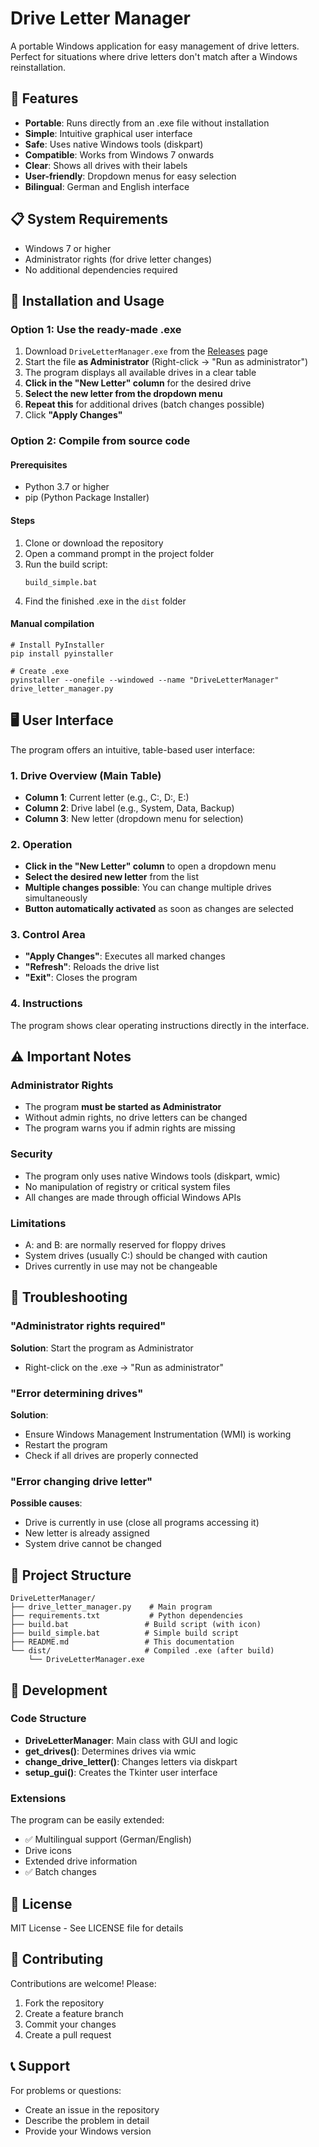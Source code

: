 # Drive Letter Manager

A portable Windows application for easy management of drive letters. Perfect for situations where drive letters don't match after a Windows reinstallation.

## 🚀 Features

- **Portable**: Runs directly from an .exe file without installation
- **Simple**: Intuitive graphical user interface
- **Safe**: Uses native Windows tools (diskpart)
- **Compatible**: Works from Windows 7 onwards
- **Clear**: Shows all drives with their labels
- **User-friendly**: Dropdown menus for easy selection
- **Bilingual**: German and English interface

## 📋 System Requirements

- Windows 7 or higher
- Administrator rights (for drive letter changes)
- No additional dependencies required

## 🔧 Installation and Usage

### Option 1: Use the ready-made .exe
1. Download `DriveLetterManager.exe` from the [Releases](https://github.com/BassBoost1981/DriveLetterManager/releases) page
2. Start the file **as Administrator** (Right-click → "Run as administrator")
3. The program displays all available drives in a clear table
4. **Click in the "New Letter" column** for the desired drive
5. **Select the new letter from the dropdown menu**
6. **Repeat this** for additional drives (batch changes possible)
7. Click **"Apply Changes"**

### Option 2: Compile from source code

#### Prerequisites
- Python 3.7 or higher
- pip (Python Package Installer)

#### Steps
1. Clone or download the repository
2. Open a command prompt in the project folder
3. Run the build script:
   ```batch
   build_simple.bat
   ```
4. Find the finished .exe in the `dist` folder

#### Manual compilation
```batch
# Install PyInstaller
pip install pyinstaller

# Create .exe
pyinstaller --onefile --windowed --name "DriveLetterManager" drive_letter_manager.py
```

## 🖥️ User Interface

The program offers an intuitive, table-based user interface:

### 1. Drive Overview (Main Table)
- **Column 1**: Current letter (e.g., C:, D:, E:)
- **Column 2**: Drive label (e.g., System, Data, Backup)
- **Column 3**: New letter (dropdown menu for selection)

### 2. Operation
- **Click in the "New Letter" column** to open a dropdown menu
- **Select the desired new letter** from the list
- **Multiple changes possible**: You can change multiple drives simultaneously
- **Button automatically activated** as soon as changes are selected

### 3. Control Area
- **"Apply Changes"**: Executes all marked changes
- **"Refresh"**: Reloads the drive list
- **"Exit"**: Closes the program

### 4. Instructions
The program shows clear operating instructions directly in the interface.

## ⚠️ Important Notes

### Administrator Rights
- The program **must be started as Administrator**
- Without admin rights, no drive letters can be changed
- The program warns you if admin rights are missing

### Security
- The program only uses native Windows tools (diskpart, wmic)
- No manipulation of registry or critical system files
- All changes are made through official Windows APIs

### Limitations
- A: and B: are normally reserved for floppy drives
- System drives (usually C:) should be changed with caution
- Drives currently in use may not be changeable

## 🐛 Troubleshooting

### "Administrator rights required"
**Solution**: Start the program as Administrator
- Right-click on the .exe → "Run as administrator"

### "Error determining drives"
**Solution**:
- Ensure Windows Management Instrumentation (WMI) is working
- Restart the program
- Check if all drives are properly connected

### "Error changing drive letter"
**Possible causes**:
- Drive is currently in use (close all programs accessing it)
- New letter is already assigned
- System drive cannot be changed

## 📁 Project Structure

```
DriveLetterManager/
├── drive_letter_manager.py    # Main program
├── requirements.txt           # Python dependencies
├── build.bat                 # Build script (with icon)
├── build_simple.bat          # Simple build script
├── README.md                 # This documentation
└── dist/                     # Compiled .exe (after build)
    └── DriveLetterManager.exe
```

## 🔄 Development

### Code Structure
- **DriveLetterManager**: Main class with GUI and logic
- **get_drives()**: Determines drives via wmic
- **change_drive_letter()**: Changes letters via diskpart
- **setup_gui()**: Creates the Tkinter user interface

### Extensions
The program can be easily extended:
- ✅ Multilingual support (German/English)
- Drive icons
- Extended drive information
- ✅ Batch changes

## 📄 License

MIT License - See LICENSE file for details

## 🤝 Contributing

Contributions are welcome! Please:
1. Fork the repository
2. Create a feature branch
3. Commit your changes
4. Create a pull request

## 📞 Support

For problems or questions:
- Create an issue in the repository
- Describe the problem in detail
- Provide your Windows version
